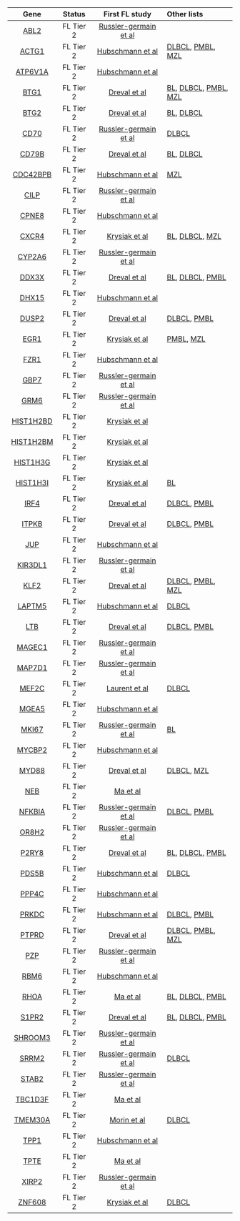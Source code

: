 |Gene|Status| First FL study | Other lists |
|:-:|:-:|:--:|:---|
|[ABL2](ABL2)|FL Tier 2|[Russler-germain et al](papers/russler-germainMutationsAssociatedProgression2023)||
|[ACTG1](ACTG1)|FL Tier 2|[Hubschmann et al](papers/hubschmannMutationalMechanismsShaping2021)|[DLBCL](DLBCL_genes#tier-1-dlbcl-genes), [PMBL](PMBL_genes#tier-2-pmbl-genes), [MZL](MZL_genes#tier-2-mzl-genes)|
|[ATP6V1A](ATP6V1A)|FL Tier 2|[Hubschmann et al](papers/hubschmannMutationalMechanismsShaping2021)||
|[BTG1](BTG1)|FL Tier 2|[Dreval et al](papers/drevalGeneticSubdivisionsFollicular2023)|[BL](BL_genes#tier-2-bl-genes), [DLBCL](DLBCL_genes#tier-1-dlbcl-genes), [PMBL](PMBL_genes#tier-1-pmbl-genes), [MZL](MZL_genes#tier-1-mzl-genes)|
|[BTG2](BTG2)|FL Tier 2|[Dreval et al](papers/drevalGeneticSubdivisionsFollicular2023)|[BL](BL_genes#tier-3-bl-genes), [DLBCL](DLBCL_genes#tier-1-dlbcl-genes)|
|[CD70](CD70)|FL Tier 2|[Russler-germain et al](papers/russler-germainMutationsAssociatedProgression2023)|[DLBCL](DLBCL_genes#tier-1-dlbcl-genes)|
|[CD79B](CD79B)|FL Tier 2|[Dreval et al](papers/drevalGeneticSubdivisionsFollicular2023)|[BL](BL_genes#tier-3-bl-genes), [DLBCL](DLBCL_genes#tier-1-dlbcl-genes)|
|[CDC42BPB](CDC42BPB)|FL Tier 2|[Hubschmann et al](papers/hubschmannMutationalMechanismsShaping2021)|[MZL](MZL_genes#tier-2-mzl-genes)|
|[CILP](CILP)|FL Tier 2|[Russler-germain et al](papers/russler-germainMutationsAssociatedProgression2023)||
|[CPNE8](CPNE8)|FL Tier 2|[Hubschmann et al](papers/hubschmannMutationalMechanismsShaping2021)||
|[CXCR4](CXCR4)|FL Tier 2|[Krysiak et al](papers/krysiakRecurrentSomaticMutations2017)|[BL](BL_genes#tier-2-bl-genes), [DLBCL](DLBCL_genes#tier-1-dlbcl-genes), [MZL](MZL_genes#tier-1-mzl-genes)|
|[CYP2A6](CYP2A6)|FL Tier 2|[Russler-germain et al](papers/russler-germainMutationsAssociatedProgression2023)||
|[DDX3X](DDX3X)|FL Tier 2|[Dreval et al](papers/drevalGeneticSubdivisionsFollicular2023)|[BL](BL_genes#tier-1-bl-genes), [DLBCL](DLBCL_genes#tier-1-dlbcl-genes), [PMBL](PMBL_genes#tier-1-pmbl-genes)|
|[DHX15](DHX15)|FL Tier 2|[Hubschmann et al](papers/hubschmannMutationalMechanismsShaping2021)||
|[DUSP2](DUSP2)|FL Tier 2|[Dreval et al](papers/drevalGeneticSubdivisionsFollicular2023)|[DLBCL](DLBCL_genes#tier-1-dlbcl-genes), [PMBL](PMBL_genes#tier-1-pmbl-genes)|
|[EGR1](EGR1)|FL Tier 2|[Krysiak et al](papers/krysiakRecurrentSomaticMutations2017)|[PMBL](PMBL_genes#tier-2-pmbl-genes), [MZL](MZL_genes#tier-2-mzl-genes)|
|[FZR1](FZR1)|FL Tier 2|[Hubschmann et al](papers/hubschmannMutationalMechanismsShaping2021)||
|[GBP7](GBP7)|FL Tier 2|[Russler-germain et al](papers/russler-germainMutationsAssociatedProgression2023)||
|[GRM6](GRM6)|FL Tier 2|[Russler-germain et al](papers/russler-germainMutationsAssociatedProgression2023)||
|[HIST1H2BD](HIST1H2BD)|FL Tier 2|[Krysiak et al](papers/krysiakRecurrentSomaticMutations2017)||
|[HIST1H2BM](HIST1H2BM)|FL Tier 2|[Krysiak et al](papers/krysiakRecurrentSomaticMutations2017)||
|[HIST1H3G](HIST1H3G)|FL Tier 2|[Krysiak et al](papers/krysiakRecurrentSomaticMutations2017)||
|[HIST1H3I](HIST1H3I)|FL Tier 2|[Krysiak et al](papers/krysiakRecurrentSomaticMutations2017)|[BL](BL_genes#tier-2-bl-genes)|
|[IRF4](IRF4)|FL Tier 2|[Dreval et al](papers/drevalGeneticSubdivisionsFollicular2023)|[DLBCL](DLBCL_genes#tier-1-dlbcl-genes), [PMBL](PMBL_genes#tier-2-pmbl-genes)|
|[ITPKB](ITPKB)|FL Tier 2|[Dreval et al](papers/drevalGeneticSubdivisionsFollicular2023)|[DLBCL](DLBCL_genes#tier-1-dlbcl-genes), [PMBL](PMBL_genes#tier-1-pmbl-genes)|
|[JUP](JUP)|FL Tier 2|[Hubschmann et al](papers/hubschmannMutationalMechanismsShaping2021)||
|[KIR3DL1](KIR3DL1)|FL Tier 2|[Russler-germain et al](papers/russler-germainMutationsAssociatedProgression2023)||
|[KLF2](KLF2)|FL Tier 2|[Dreval et al](papers/drevalGeneticSubdivisionsFollicular2023)|[DLBCL](DLBCL_genes#tier-1-dlbcl-genes), [PMBL](PMBL_genes#tier-2-pmbl-genes), [MZL](MZL_genes#tier-1-mzl-genes)|
|[LAPTM5](LAPTM5)|FL Tier 2|[Hubschmann et al](papers/hubschmannMutationalMechanismsShaping2021)|[DLBCL](DLBCL_genes#tier-2-dlbcl-genes)|
|[LTB](LTB)|FL Tier 2|[Dreval et al](papers/drevalGeneticSubdivisionsFollicular2023)|[DLBCL](DLBCL_genes#tier-1-dlbcl-genes), [PMBL](PMBL_genes#tier-1-pmbl-genes)|
|[MAGEC1](MAGEC1)|FL Tier 2|[Russler-germain et al](papers/russler-germainMutationsAssociatedProgression2023)||
|[MAP7D1](MAP7D1)|FL Tier 2|[Russler-germain et al](papers/russler-germainMutationsAssociatedProgression2023)||
|[MEF2C](MEF2C)|FL Tier 2|[Laurent et al](papers/laurentFollicularLymphomaComprises2024)|[DLBCL](DLBCL_genes#tier-1-dlbcl-genes)|
|[MGEA5](MGEA5)|FL Tier 2|[Hubschmann et al](papers/hubschmannMutationalMechanismsShaping2021)||
|[MKI67](MKI67)|FL Tier 2|[Russler-germain et al](papers/russler-germainMutationsAssociatedProgression2023)|[BL](BL_genes#tier-2-bl-genes)|
|[MYCBP2](MYCBP2)|FL Tier 2|[Hubschmann et al](papers/hubschmannMutationalMechanismsShaping2021)||
|[MYD88](MYD88)|FL Tier 2|[Dreval et al](papers/drevalGeneticSubdivisionsFollicular2023)|[DLBCL](DLBCL_genes#tier-1-dlbcl-genes), [MZL](MZL_genes#tier-1-mzl-genes)|
|[NEB](NEB)|FL Tier 2|[Ma et al](papers/maSubtypespecificCooccurringGenetic2022)||
|[NFKBIA](NFKBIA)|FL Tier 2|[Russler-germain et al](papers/russler-germainMutationsAssociatedProgression2023)|[DLBCL](DLBCL_genes#tier-1-dlbcl-genes), [PMBL](PMBL_genes#tier-1-pmbl-genes)|
|[OR8H2](OR8H2)|FL Tier 2|[Russler-germain et al](papers/russler-germainMutationsAssociatedProgression2023)||
|[P2RY8](P2RY8)|FL Tier 2|[Dreval et al](papers/drevalGeneticSubdivisionsFollicular2023)|[BL](BL_genes#tier-1-bl-genes), [DLBCL](DLBCL_genes#tier-1-dlbcl-genes), [PMBL](PMBL_genes#tier-2-pmbl-genes)|
|[PDS5B](PDS5B)|FL Tier 2|[Hubschmann et al](papers/hubschmannMutationalMechanismsShaping2021)|[DLBCL](DLBCL_genes#tier-2-dlbcl-genes)|
|[PPP4C](PPP4C)|FL Tier 2|[Hubschmann et al](papers/hubschmannMutationalMechanismsShaping2021)||
|[PRKDC](PRKDC)|FL Tier 2|[Hubschmann et al](papers/hubschmannMutationalMechanismsShaping2021)|[DLBCL](DLBCL_genes#tier-2-dlbcl-genes), [PMBL](PMBL_genes#tier-2-pmbl-genes)|
|[PTPRD](PTPRD)|FL Tier 2|[Dreval et al](papers/drevalGeneticSubdivisionsFollicular2023)|[DLBCL](DLBCL_genes#tier-2-dlbcl-genes), [PMBL](PMBL_genes#tier-2-pmbl-genes), [MZL](MZL_genes#tier-1-mzl-genes)|
|[PZP](PZP)|FL Tier 2|[Russler-germain et al](papers/russler-germainMutationsAssociatedProgression2023)||
|[RBM6](RBM6)|FL Tier 2|[Hubschmann et al](papers/hubschmannMutationalMechanismsShaping2021)||
|[RHOA](RHOA)|FL Tier 2|[Ma et al](papers/maSubtypespecificCooccurringGenetic2022)|[BL](BL_genes#tier-1-bl-genes), [DLBCL](DLBCL_genes#tier-1-dlbcl-genes), [PMBL](PMBL_genes#tier-2-pmbl-genes)|
|[S1PR2](S1PR2)|FL Tier 2|[Dreval et al](papers/drevalGeneticSubdivisionsFollicular2023)|[BL](BL_genes#tier-2-bl-genes), [DLBCL](DLBCL_genes#tier-1-dlbcl-genes), [PMBL](PMBL_genes#tier-2-pmbl-genes)|
|[SHROOM3](SHROOM3)|FL Tier 2|[Russler-germain et al](papers/russler-germainMutationsAssociatedProgression2023)||
|[SRRM2](SRRM2)|FL Tier 2|[Russler-germain et al](papers/russler-germainMutationsAssociatedProgression2023)|[DLBCL](DLBCL_genes#tier-2-dlbcl-genes)|
|[STAB2](STAB2)|FL Tier 2|[Russler-germain et al](papers/russler-germainMutationsAssociatedProgression2023)||
|[TBC1D3F](TBC1D3F)|FL Tier 2|[Ma et al](papers/maSubtypespecificCooccurringGenetic2022)||
|[TMEM30A](TMEM30A)|FL Tier 2|[Morin et al](papers/morinFrequentMutationHistonemodifying2011)|[DLBCL](DLBCL_genes#tier-1-dlbcl-genes)|
|[TPP1](TPP1)|FL Tier 2|[Hubschmann et al](papers/hubschmannMutationalMechanismsShaping2021)||
|[TPTE](TPTE)|FL Tier 2|[Ma et al](papers/maSubtypespecificCooccurringGenetic2022)||
|[XIRP2](XIRP2)|FL Tier 2|[Russler-germain et al](papers/russler-germainMutationsAssociatedProgression2023)||
|[ZNF608](ZNF608)|FL Tier 2|[Krysiak et al](papers/krysiakRecurrentSomaticMutations2017)|[DLBCL](DLBCL_genes#tier-1-dlbcl-genes)|
